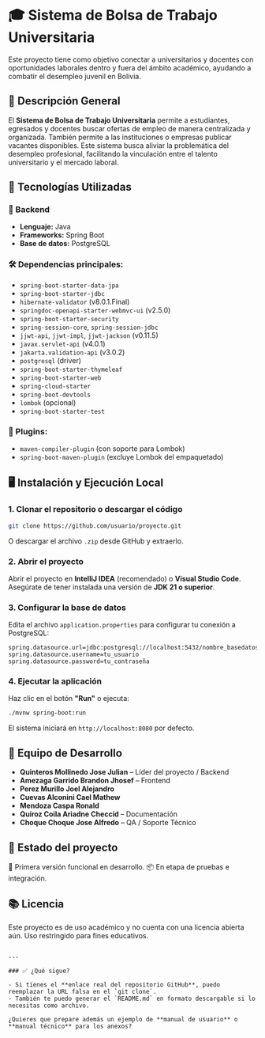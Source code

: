 # 🎓 Sistema de Bolsa de Trabajo Universitaria

Este proyecto tiene como objetivo conectar a universitarios y docentes con oportunidades laborales dentro y fuera del ámbito académico, ayudando a combatir el desempleo juvenil en Bolivia.

## 📌 Descripción General

El **Sistema de Bolsa de Trabajo Universitaria** permite a estudiantes, egresados y docentes buscar ofertas de empleo de manera centralizada y organizada. También permite a las instituciones o empresas publicar vacantes disponibles. Este sistema busca aliviar la problemática del desempleo profesional, facilitando la vinculación entre el talento universitario y el mercado laboral.

## 🚀 Tecnologías Utilizadas

### 🔧 Backend

- **Lenguaje:** Java
- **Frameworks:** Spring Boot
- **Base de datos:** PostgreSQL

### 🛠️ Dependencias principales:

- `spring-boot-starter-data-jpa`
- `spring-boot-starter-jdbc`
- `hibernate-validator` (v8.0.1.Final)
- `springdoc-openapi-starter-webmvc-ui` (v2.5.0)
- `spring-boot-starter-security`
- `spring-session-core`, `spring-session-jdbc`
- `jjwt-api`, `jjwt-impl`, `jjwt-jackson` (v0.11.5)
- `javax.servlet-api` (v4.0.1)
- `jakarta.validation-api` (v3.0.2)
- `postgresql` (driver)
- `spring-boot-starter-thymeleaf`
- `spring-boot-starter-web`
- `spring-cloud-starter`
- `spring-boot-devtools`
- `lombok` (opcional)
- `spring-boot-starter-test`

### 🔌 Plugins:

- `maven-compiler-plugin` (con soporte para Lombok)
- `spring-boot-maven-plugin` (excluye Lombok del empaquetado)

## 🖥️ Instalación y Ejecución Local

### 1. Clonar el repositorio o descargar el código

```bash
git clone https://github.com/usuario/proyecto.git
````

O descargar el archivo `.zip` desde GitHub y extraerlo.

### 2. Abrir el proyecto

Abrir el proyecto en **IntelliJ IDEA** (recomendado) o **Visual Studio Code**. Asegúrate de tener instalada una versión de **JDK 21 o superior**.

### 3. Configurar la base de datos

Edita el archivo `application.properties` para configurar tu conexión a PostgreSQL:

```properties
spring.datasource.url=jdbc:postgresql://localhost:5432/nombre_basedatos
spring.datasource.username=tu_usuario
spring.datasource.password=tu_contraseña
```

### 4. Ejecutar la aplicación

Haz clic en el botón **"Run"** o ejecuta:

```bash
./mvnw spring-boot:run
```

El sistema iniciará en `http://localhost:8080` por defecto.

## 👥 Equipo de Desarrollo

* **Quinteros Mollinedo Jose Julian** – Líder del proyecto / Backend
* **Amezaga Garrido Brandon Jhosef** – Frontend
* **Perez Murillo Joel Alejandro**
* **Cuevas Alconini Cael Mathew**
* **Mendoza Caspa Ronald**
* **Quiroz Coila Ariadne Checcid** – Documentación
* **Choque Choque Jose Alfredo** – QA / Soporte Técnico

## 📄 Estado del proyecto

🔧 Primera versión funcional en desarrollo.
📦 En etapa de pruebas e integración.

## 📚 Licencia

Este proyecto es de uso académico y no cuenta con una licencia abierta aún. Uso restringido para fines educativos.

```

---

### ✅ ¿Qué sigue?

- Si tienes el **enlace real del repositorio GitHub**, puedo reemplazar la URL falsa en el `git clone`.
- También te puedo generar el `README.md` en formato descargable si lo necesitas como archivo.

¿Quieres que prepare además un ejemplo de **manual de usuario** o **manual técnico** para los anexos?
```
